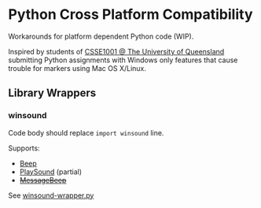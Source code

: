 # Python Cross Platform Compatibility
Workarounds for platform dependent Python code (WIP). 

Inspired by students of [CSSE1001 @ The University of Queensland](https://csse1001.uqcloud.net/) submitting Python assignments with Windows only features that cause trouble for markers using Mac OS X/Linux.

## Library Wrappers

### winsound
Code body should replace `import winsound` line.

Supports:
- [Beep](https://docs.python.org/3/library/winsound.html#winsound.Beep)
- [PlaySound](https://docs.python.org/2/library/winsound.html#winsound.PlaySound) (partial)
- ~~[MessageBeep](https://docs.python.org/2/library/winsound.html#winsound.MessageBeep)~~

See [winsound-wrapper.py](winsound-wrapper.py)